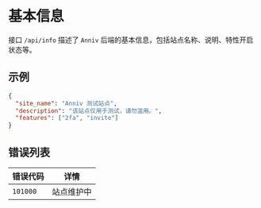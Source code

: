 # 基本信息

接口 `/api/info` 描述了 `Anniv` 后端的基本信息，包括站点名称、说明、特性开启状态等。

## 示例

```json
{
  "site_name": "Anniv 测试站点",
  "description": "该站点仅用于测试，请勿滥用。",
  "features": ["2fa", "invite"]
}
```

## 错误列表

| 错误代码 | 详情       |
| -------- | ---------- |
| `101000` | 站点维护中 |